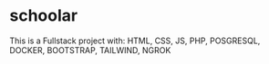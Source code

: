 # schoolar
This is a Fullstack project with: HTML, CSS, JS, PHP, POSGRESQL, DOCKER, BOOTSTRAP, TAILWIND, NGROK 
